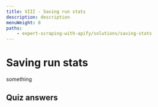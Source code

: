 ```yaml
---
title: VIII - Saving run stats
description: description
menuWeight: 8
paths:
    - expert-scraping-with-apify/solutions/saving-stats
---
```


# [](#saving-stats) Saving run stats

something

## [](#quiz-answers) Quiz answers
